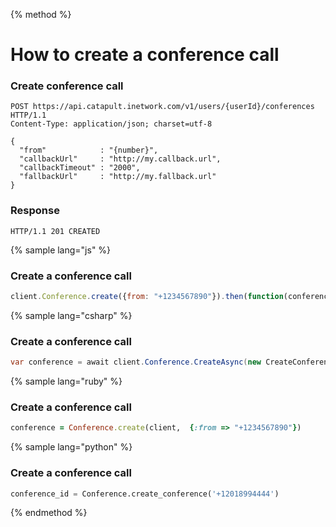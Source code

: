 {% method %}

# How to create a conference call

### Create conference call

```http
POST https://api.catapult.inetwork.com/v1/users/{userId}/conferences HTTP/1.1
Content-Type: application/json; charset=utf-8

{
  "from"            : "{number}",
  "callbackUrl"     : "http://my.callback.url",
  "callbackTimeout" : "2000",
  "fallbackUrl"     : "http://my.fallback.url"
}
```

### Response

```http
HTTP/1.1 201 CREATED
```

{% sample lang="js" %}

### Create a conference call
```js
client.Conference.create({from: "+1234567890"}).then(function(conference){});
```

{% sample lang="csharp" %}

### Create a conference call
```csharp
var conference = await client.Conference.CreateAsync(new CreateConferenceData {From = "+1234567890"});
```

{% sample lang="ruby" %}

### Create a conference call
```ruby
conference = Conference.create(client,  {:from => "+1234567890"})
```

{% sample lang="python" %}

### Create a conference call
```python
conference_id = Conference.create_conference('+12018994444')
```

{% endmethod %}



